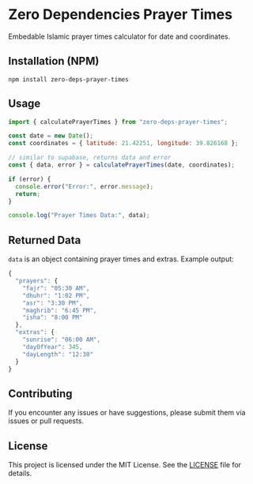 # Zero Dependencies Prayer Times

Embedable Islamic prayer times calculator for date and coordinates.

## Installation (NPM)

```
npm install zero-deps-prayer-times
```

## Usage

```js
import { calculatePrayerTimes } from "zero-deps-prayer-times";

const date = new Date();
const coordinates = { latitude: 21.42251, longitude: 39.826168 };

// similar to supabase, returns data and error
const { data, error } = calculatePrayerTimes(date, coordinates);

if (error) {
  console.error("Error:", error.message);
  return;
}

console.log("Prayer Times Data:", data);
```

## Returned Data

`data` is an object containing prayer times and extras. Example output:

```js
{
  "prayers": {
    "fajr": "05:30 AM",
    "dhuhr": "1:02 PM",
    "asr": "3:30 PM",
    "maghrib": "6:45 PM",
    "isha": "8:00 PM"
  },
  "extras": {
    "sunrise": "06:00 AM",
    "dayOfYear": 345,
    "dayLength": "12:30"
  }
}
```

## Contributing

If you encounter any issues or have suggestions, please submit them via issues or pull requests.

## License

This project is licensed under the MIT License. See the [LICENSE](https://github.com/alwalxed/zero-deps-prayer-times/blob/main/LICENSE) file for details.
